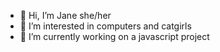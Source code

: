 - 👋 Hi, I’m Jane she/her
- 👀 I’m interested in computers and catgirls
- 🌱 I’m currently working on a javascript project

<!---
juneberries/juneberries is a ✨ special ✨ repository because its `README.md` (this file) appears on your GitHub profile.
You can click the Preview link to take a look at your changes.
--->
